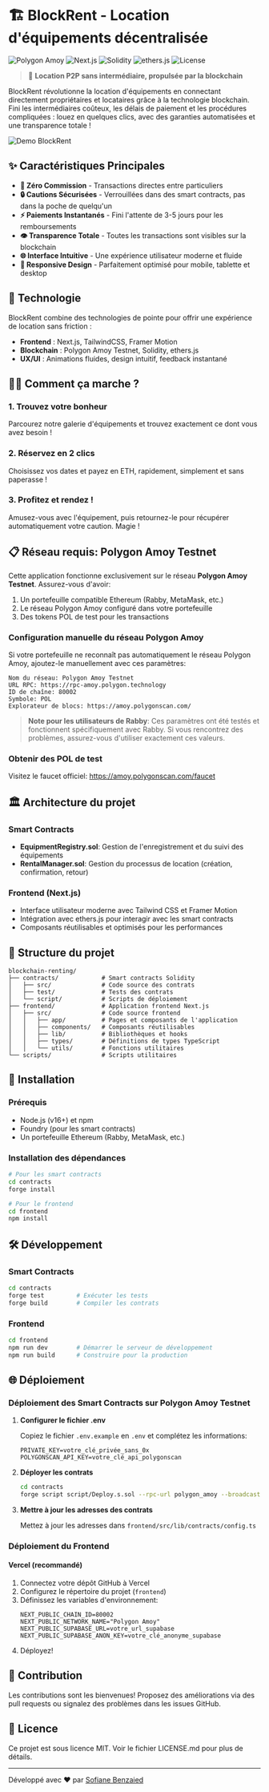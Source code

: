# 🏗️ BlockRent - Location d'équipements décentralisée

![Polygon Amoy](https://img.shields.io/badge/Polygon-Amoy_Testnet-8247E5?style=for-the-badge&logo=polygon&logoColor=white)
![Next.js](https://img.shields.io/badge/Next.js-13.4+-000000?style=for-the-badge&logo=next.js&logoColor=white)
![Solidity](https://img.shields.io/badge/Solidity-0.8.19-363636?style=for-the-badge&logo=solidity&logoColor=white)
![ethers.js](https://img.shields.io/badge/ethers.js-6.0-3C3C3D?style=for-the-badge&logo=ethereum&logoColor=white)
![License](https://img.shields.io/badge/License-MIT-blue?style=for-the-badge)

> 🚀 **Location P2P sans intermédiaire, propulsée par la blockchain**

BlockRent révolutionne la location d'équipements en connectant directement propriétaires et locataires grâce à la technologie blockchain. Fini les intermédiaires coûteux, les délais de paiement et les procédures compliquées : louez en quelques clics, avec des garanties automatisées et une transparence totale !

![Demo BlockRent](https://github.com/NeverslowLVII/blockRent/raw/master/docs/preview.png)

## ✨ Caractéristiques Principales

- **💸 Zéro Commission** - Transactions directes entre particuliers
- **🔒 Cautions Sécurisées** - Verrouillées dans des smart contracts, pas dans la poche de quelqu'un
- **⚡ Paiements Instantanés** - Fini l'attente de 3-5 jours pour les remboursements
- **👁️ Transparence Totale** - Toutes les transactions sont visibles sur la blockchain
- **🌐 Interface Intuitive** - Une expérience utilisateur moderne et fluide
- **📱 Responsive Design** - Parfaitement optimisé pour mobile, tablette et desktop

## 🔧 Technologie

BlockRent combine des technologies de pointe pour offrir une expérience de location sans friction :

- **Frontend** : Next.js, TailwindCSS, Framer Motion
- **Blockchain** : Polygon Amoy Testnet, Solidity, ethers.js
- **UX/UI** : Animations fluides, design intuitif, feedback instantané

## 🏄‍♂️ Comment ça marche ?

### 1. Trouvez votre bonheur
Parcourez notre galerie d'équipements et trouvez exactement ce dont vous avez besoin !

### 2. Réservez en 2 clics
Choisissez vos dates et payez en ETH, rapidement, simplement et sans paperasse !

### 3. Profitez et rendez !
Amusez-vous avec l'équipement, puis retournez-le pour récupérer automatiquement votre caution. Magie !

## 📋 Réseau requis: Polygon Amoy Testnet

Cette application fonctionne exclusivement sur le réseau **Polygon Amoy Testnet**. Assurez-vous d'avoir:

1. Un portefeuille compatible Ethereum (Rabby, MetaMask, etc.)
2. Le réseau Polygon Amoy configuré dans votre portefeuille
3. Des tokens POL de test pour les transactions

### Configuration manuelle du réseau Polygon Amoy

Si votre portefeuille ne reconnaît pas automatiquement le réseau Polygon Amoy, ajoutez-le manuellement avec ces paramètres:

```
Nom du réseau: Polygon Amoy Testnet
URL RPC: https://rpc-amoy.polygon.technology
ID de chaîne: 80002
Symbole: POL
Explorateur de blocs: https://amoy.polygonscan.com/
```

> **Note pour les utilisateurs de Rabby**: Ces paramètres ont été testés et fonctionnent spécifiquement avec Rabby. Si vous rencontrez des problèmes, assurez-vous d'utiliser exactement ces valeurs.

### Obtenir des POL de test

Visitez le faucet officiel: https://amoy.polygonscan.com/faucet

## 🏛️ Architecture du projet

### Smart Contracts

- **EquipmentRegistry.sol**: Gestion de l'enregistrement et du suivi des équipements
- **RentalManager.sol**: Gestion du processus de location (création, confirmation, retour)

### Frontend (Next.js)

- Interface utilisateur moderne avec Tailwind CSS et Framer Motion
- Intégration avec ethers.js pour interagir avec les smart contracts
- Composants réutilisables et optimisés pour les performances

## 📁 Structure du projet

```
blockchain-renting/
├── contracts/            # Smart contracts Solidity
│   ├── src/              # Code source des contrats
│   ├── test/             # Tests des contrats
│   └── script/           # Scripts de déploiement
├── frontend/             # Application frontend Next.js
│   ├── src/              # Code source frontend
│   │   ├── app/          # Pages et composants de l'application
│   │   ├── components/   # Composants réutilisables
│   │   ├── lib/          # Bibliothèques et hooks
│   │   ├── types/        # Définitions de types TypeScript
│   │   └── utils/        # Fonctions utilitaires
└── scripts/              # Scripts utilitaires
```

## 🚀 Installation

### Prérequis

- Node.js (v16+) et npm
- Foundry (pour les smart contracts)
- Un portefeuille Ethereum (Rabby, MetaMask, etc.)

### Installation des dépendances

```bash
# Pour les smart contracts
cd contracts
forge install

# Pour le frontend
cd frontend
npm install
```

## 🛠️ Développement

### Smart Contracts

```bash
cd contracts
forge test         # Exécuter les tests
forge build        # Compiler les contrats
```

### Frontend

```bash
cd frontend
npm run dev        # Démarrer le serveur de développement
npm run build      # Construire pour la production
```

## 🌐 Déploiement

### Déploiement des Smart Contracts sur Polygon Amoy Testnet

1. **Configurer le fichier .env**

   Copiez le fichier `.env.example` en `.env` et complétez les informations:

   ```
   PRIVATE_KEY=votre_clé_privée_sans_0x
   POLYGONSCAN_API_KEY=votre_clé_api_polygonscan
   ```
2. **Déployer les contrats**

   ```bash
   cd contracts
   forge script script/Deploy.s.sol --rpc-url polygon_amoy --broadcast --verify
   ```
3. **Mettre à jour les adresses des contrats**

   Mettez à jour les adresses dans `frontend/src/lib/contracts/config.ts`

### Déploiement du Frontend

#### Vercel (recommandé)

1. Connectez votre dépôt GitHub à Vercel
2. Configurez le répertoire du projet (`frontend`)
3. Définissez les variables d'environnement:
   ```
   NEXT_PUBLIC_CHAIN_ID=80002
   NEXT_PUBLIC_NETWORK_NAME="Polygon Amoy"
   NEXT_PUBLIC_SUPABASE_URL=votre_url_supabase
   NEXT_PUBLIC_SUPABASE_ANON_KEY=votre_clé_anonyme_supabase
   ```
4. Déployez!

## 🤝 Contribution

Les contributions sont les bienvenues! Proposez des améliorations via des pull requests ou signalez des problèmes dans les issues GitHub.

## 📜 Licence

Ce projet est sous licence MIT. Voir le fichier LICENSE.md pour plus de détails.

---

Développé avec ❤️ par [Sofiane Benzaied](https://github.com/NeverslowLVII)
